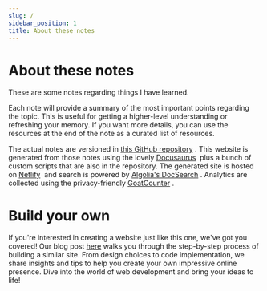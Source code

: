 ```yaml
---
slug: /
sidebar_position: 1
title: About these notes
---
```


# About these notes

These are some notes regarding things I have learned.

Each note will provide a summary of the most important points regarding the topic. This is useful for getting a higher-level understanding or refreshing your memory. If you want more details, you can use the resources at the end of the note as a curated list of resources.

The actual notes are versioned in [this GitHub repository](https://github.com/msavdert/docusaurus-melih) . This website is generated from those notes using the lovely [Docusaurus](https://docusaurus.io/)  plus a bunch of custom scripts that are also in the repository. The generated site is hosted on [Netlify](https://www.netlify.com/)  and search is powered by [Algolia's DocSearch](https://docsearch.algolia.com/) . Analytics are collected using the privacy-friendly [GoatCounter](https://www.goatcounter.com/) .

# Build your own

If you're interested in creating a website just like this one, we've got you covered! Our blog post [here](blog/2023/09-28-build-your-own-website/index.md) walks you through the step-by-step process of building a similar site. From design choices to code implementation, we share insights and tips to help you create your own impressive online presence. Dive into the world of web development and bring your ideas to life!